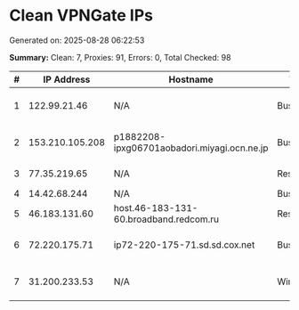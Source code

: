 # Clean VPNGate IPs
Generated on: 2025-08-28 06:22:53

**Summary:** Clean: 7, Proxies: 91, Errors: 0, Total Checked: 98

| # | IP Address | Hostname | Type | Country | Provider |
|---|------------|----------|------|---------|----------|
| 1 | 122.99.21.46 | N/A | Business | TW | Hoshin Multimedia Center Inc. |
| 2 | 153.210.105.208 | p1882208-ipxg06701aobadori.miyagi.ocn.ne.jp | Business | JP | NTT Communications Corporation |
| 3 | 77.35.219.65 | N/A | Residential | RU | PJSC Rostelecom |
| 4 | 14.42.68.244 | N/A | Business | KR | Korea Telecom |
| 5 | 46.183.131.60 | host.46-183-131-60.broadband.redcom.ru | Residential | RU | JSC "Redcom-lnternet" |
| 6 | 72.220.175.71 | ip72-220-175-71.sd.sd.cox.net | Business | US | Cox Communications Inc. |
| 7 | 31.200.233.53 | N/A | Wireless | RU | Natalia Sergeevna Filicheva |
